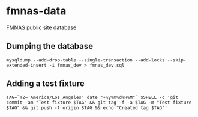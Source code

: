# fmnas-data
FMNAS public site database

## Dumping the database
```shell
mysqldump --add-drop-table --single-transaction --add-locks --skip-extended-insert -i fmnas_dev > fmnas_dev.sql
```

## Adding a test fixture
```shell
TAG=`TZ='America/Los_Angeles' date "+%y%m%d%H%M"` $SHELL -c 'git commit -am "Test fixture $TAG" && git tag -f -a $TAG -m "Test fixture $TAG" && git push -f origin $TAG && echo "Created tag $TAG"'
```
